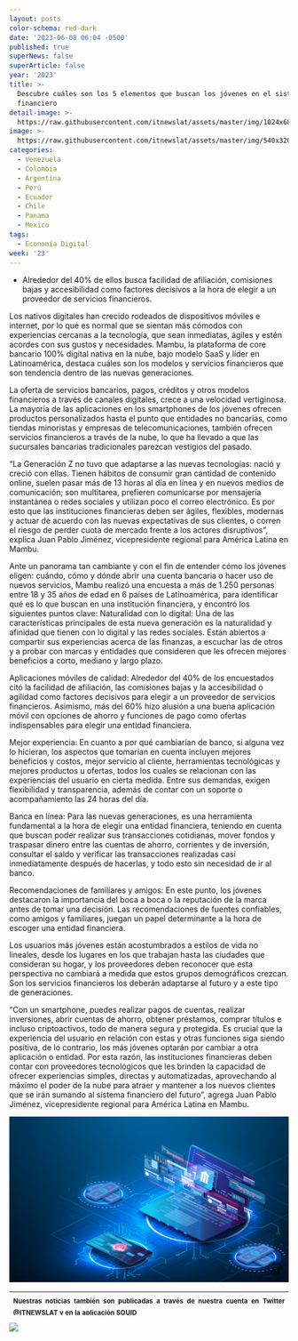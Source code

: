 ```yaml
---
layout: posts
color-schema: red-dark
date: '2023-06-08 06:04 -0500'
published: true
superNews: false
superArticle: false
year: '2023'
title: >-
  Descubre cuáles son los 5 elementos que buscan los jóvenes en el sistema
  financiero
detail-image: >-
  https://raw.githubusercontent.com/itnewslat/assets/master/img/1024x680/finanzas-seguras-g.jpg
image: >-
  https://raw.githubusercontent.com/itnewslat/assets/master/img/540x320/finanzas-seguras-p.jpg
categories:
  - Venezuela
  - Colombia
  - Argentina
  - Perú
  - Ecuador
  - Chile
  - Panama
  - Mexico
tags:
  - Economía Digital
week: '23'
---
```

- Alrededor del 40% de ellos busca facilidad de afiliación, comisiones bajas y accesibilidad como factores decisivos a la hora de elegir a un proveedor de servicios financieros.

Los nativos digitales han crecido rodeados de dispositivos móviles e internet, por lo que es normal que se sientan más cómodos con experiencias cercanas a la tecnología, que sean inmediatas, ágiles y estén acordes con sus gustos y necesidades. Mambu, la plataforma de core bancario 100% digital nativa en la nube, bajo modelo SaaS y líder en Latinoamérica, destaca cuáles son los modelos y servicios financieros que son tendencia dentro de las nuevas generaciones.

La oferta de servicios bancarios, pagos, créditos y otros modelos financieros a través de canales digitales, crece a una velocidad vertiginosa. La mayoría de las aplicaciones en los smartphones de los jóvenes ofrecen productos personalizados hasta el punto que entidades no bancarias, como tiendas minoristas y empresas de telecomunicaciones, también ofrecen servicios financieros a través de la nube, lo que ha llevado a que las sucursales bancarias tradicionales parezcan vestigios del pasado.

“La Generación Z no tuvo que adaptarse a las nuevas tecnologías: nació y creció con ellas. Tienen hábitos de consumir gran cantidad de contenido online, suelen pasar más de 13 horas al día en línea y en nuevos medios de comunicación; son multitarea, prefieren comunicarse por mensajería instantánea o redes sociales y utilizan poco el correo electrónico. Es por esto que las instituciones financieras deben ser ágiles, flexibles, modernas y actuar de acuerdo con las nuevas expectativas de sus clientes, o corren el riesgo de perder cuota de mercado frente a los actores disruptivos”, explica Juan Pablo Jiménez, vicepresidente regional para América Latina en Mambu.

Ante un panorama tan cambiante y con el fin de entender cómo los jóvenes eligen: cuándo, cómo y dónde abrir una cuenta bancaria o hacer uso de nuevos servicios, Mambu realizó una encuesta a más de 1.250 personas entre 18 y 35 años de edad en 6 países de Latinoamérica, para identificar qué es lo que buscan en una institución financiera, y encontró los siguientes puntos clave:
Naturalidad con lo digital: Una de las características principales de esta nueva generación es la naturalidad y afinidad que tienen con lo digital y las redes sociales. Están abiertos a compartir sus experiencias acerca de las finanzas, a escuchar las de otros y a probar con marcas y entidades que consideren que les ofrecen mejores beneficios a corto, mediano y largo plazo.

Aplicaciones móviles de calidad: Alrededor del 40% de los encuestados citó la facilidad de afiliación, las comisiones bajas y la accesibilidad o agilidad como factores decisivos para elegir a un proveedor de servicios financieros. Asimismo, más del 60% hizo alusión a una buena aplicación móvil con opciones de ahorro y funciones de pago como ofertas indispensables para elegir una entidad financiera.

Mejor experiencia: En cuanto a por qué cambiarían de banco, si alguna vez lo hicieran, los aspectos que tomarían en cuenta incluyen mejores beneficios y costos, mejor servicio al cliente, herramientas tecnológicas y mejores productos u ofertas, todos los cuales se relacionan con las experiencias del usuario en cierta medida. Entre sus demandas, exigen flexibilidad y transparencia, además de contar con un soporte o acompañamiento las 24 horas del día.

Banca en línea: Para las nuevas generaciones, es una herramienta fundamental a la hora de elegir una entidad financiera, teniendo en cuenta que buscan poder realizar sus transacciones cotidianas, mover fondos y traspasar dinero entre las cuentas de ahorro, corrientes y de inversión, consultar el saldo y verificar las transacciones realizadas casi inmediatamente después de hacerlas, y todo esto sin necesidad de ir al banco.

Recomendaciones de familiares y amigos: En este punto, los jóvenes destacaron la importancia del boca a boca o la reputación de la marca antes de tomar una decisión. Las recomendaciones de fuentes confiables, como amigos y familiares, juegan un papel determinante a la hora de escoger una entidad financiera.

Los usuarios más jóvenes están acostumbrados a estilos de vida no lineales, desde los lugares en los que trabajan hasta las ciudades que consideran su hogar, y los proveedores deben reconocer que esta perspectiva no cambiará a medida que estos grupos demográficos crezcan. Son los servicios financieros los deberán adaptarse al futuro y a este tipo de generaciones.

“Con un smartphone, puedes realizar pagos de cuentas, realizar inversiones, abrir cuentas de ahorro, obtener préstamos, comprar títulos e incluso criptoactivos, todo de manera segura y protegida. Es crucial que la experiencia del usuario en relación con estas y otras funciones siga siendo positiva, de lo contrario, los más jóvenes optarán por cambiar a otra aplicación o entidad. Por esta razón, las instituciones financieras deben contar con proveedores tecnológicos que les brinden la capacidad de ofrecer experiencias simples, directas y automatizadas, aprovechando al máximo el poder de la nube para atraer y mantener a los nuevos clientes que se irán sumando al sistema financiero del futuro”, agrega Juan Pablo Jiménez, vicepresidente regional para América Latina en Mambu.

![](https://raw.githubusercontent.com/itnewslat/assets/master/img/540x320/finanzas-seguras-p.jpg)

<table style="height: 42px;" width="569">
<tbody>
<tr>
<td style="text-align: justify;"><sub><strong>Nuestras noticias también son publicadas a través de nuestra cuenta en Twitter <a href="https://twitter.com/itnewslat?lang=es">@ITNEWSLAT</a> y en la aplicación <a href="https://squidapp.co/en/">SQUID</a></strong></sub></td>
</tr>
</tbody>
</table>
<img src="https://tracker.metricool.com/c3po.jpg?hash=56f88a41e39ab42c063cc51676587a04"/>